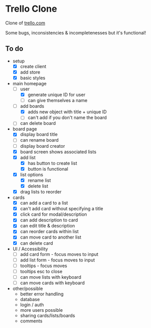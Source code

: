 # Trello Clone

Clone of [trello.com](https://trello.com/)

Some bugs, inconsistencies & incompletenesses but it's functional! 

## To do 

- setup 
  - [x] create client
  - [x] add store
  - [x] basic styles
- main homepage 
  - [ ] user 
    - [x] generate unique ID for user 
    - [ ] can give themselves a name
  - [ ] add boards
    - [x] adds new object with title + unique ID
    - [ ] can't add if you don't name the board
  - [ ] can delete board
- board page 
  - [x] display board title
  - [ ] can rename board
  - [ ] display board creator 
  - [x] board screen shows associated lists
  - [x] add list 
    - [x] has button to create list 
    - [x] button is functional 
  - [x] list options 
    - [x] rename list 
    - [x] delete list
  - [x] drag lists to reorder
- cards 
  - [x] can add a card to a list 
  - [x] can't add card without specifying a title 
  - [x] click card for modal/description
  - [x] can add description to card 
  - [x] can edit title & description 
  - [x] can reorder cards within list 
  - [x] can move card to another list 
  - [x] can delete card
- UI / Accessibility
  - [ ] add card form - focus moves to input
  - [ ] add list form - focus moves to input  
  - [ ] tooltips - focus moves
  - [ ] tooltips esc to close
  - [ ] can move lists with keyboard 
  - [ ] can move cards with keyboard
- other/possible 
  - better error handling 
  - database 
  - login / auth 
  - more users possible 
  - sharing cards/lists/boards 
  - comments
